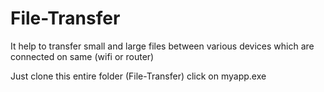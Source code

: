 # File-Transfer
It help to transfer small and large files between various devices which are connected on same (wifi or router)

Just clone this entire folder (File-Transfer) 
click on myapp.exe 
